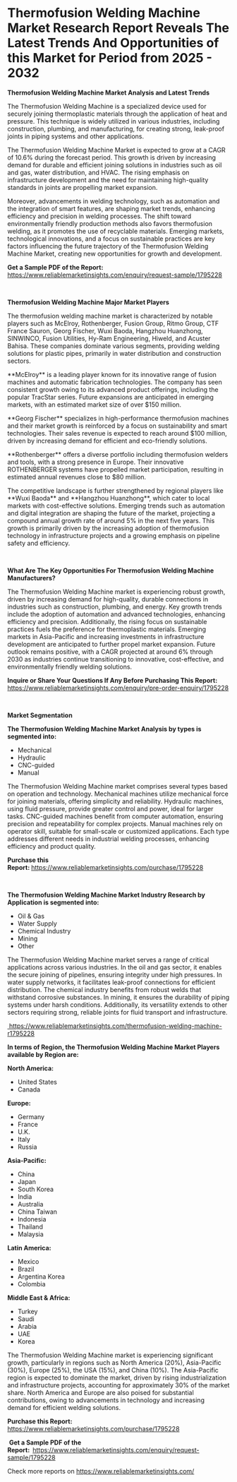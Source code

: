 <p><h1>Thermofusion Welding Machine Market Research Report Reveals The Latest Trends And Opportunities of this Market for Period from 2025 - 2032</h1></p><p><strong>Thermofusion Welding Machine Market Analysis and Latest Trends</strong></p>
<p><p>The Thermofusion Welding Machine is a specialized device used for securely joining thermoplastic materials through the application of heat and pressure. This technique is widely utilized in various industries, including construction, plumbing, and manufacturing, for creating strong, leak-proof joints in piping systems and other applications.</p><p>The Thermofusion Welding Machine Market is expected to grow at a CAGR of 10.6% during the forecast period. This growth is driven by increasing demand for durable and efficient joining solutions in industries such as oil and gas, water distribution, and HVAC. The rising emphasis on infrastructure development and the need for maintaining high-quality standards in joints are propelling market expansion. </p><p>Moreover, advancements in welding technology, such as automation and the integration of smart features, are shaping market trends, enhancing efficiency and precision in welding processes. The shift toward environmentally friendly production methods also favors thermofusion welding, as it promotes the use of recyclable materials. Emerging markets, technological innovations, and a focus on sustainable practices are key factors influencing the future trajectory of the Thermofusion Welding Machine Market, creating new opportunities for growth and development.</p></p>
<p><strong>Get a Sample PDF of the Report:&nbsp;</strong> <a href="https://www.reliablemarketinsights.com/enquiry/request-sample/1795228?utm_campaign=3529&utm_medium=2&utm_source=Github&utm_content=ia&utm_term=10042025&utm_id=thermofusion-welding-machine">https://www.reliablemarketinsights.com/enquiry/request-sample/1795228</a></p>
<p>&nbsp;</p>
<p><strong>Thermofusion Welding Machine Major Market Players</strong></p>
<p><p>The thermofusion welding machine market is characterized by notable players such as McElroy, Rothenberger, Fusion Group, Ritmo Group, CTF France Sauron, Georg Fischer, Wuxi Baoda, Hangzhou Huanzhong, SINWINCO, Fusion Utilities, Hy-Ram Engineering, Hiweld, and Acuster Bahisa. These companies dominate various segments, providing welding solutions for plastic pipes, primarily in water distribution and construction sectors.</p><p>**McElroy** is a leading player known for its innovative range of fusion machines and automatic fabrication technologies. The company has seen consistent growth owing to its advanced product offerings, including the popular TracStar series. Future expansions are anticipated in emerging markets, with an estimated market size of over $150 million.</p><p>**Georg Fischer** specializes in high-performance thermofusion machines and their market growth is reinforced by a focus on sustainability and smart technologies. Their sales revenue is expected to reach around $100 million, driven by increasing demand for efficient and eco-friendly solutions.</p><p>**Rothenberger** offers a diverse portfolio including thermofusion welders and tools, with a strong presence in Europe. Their innovative ROTHENBERGER systems have propelled market participation, resulting in estimated annual revenues close to $80 million.</p><p>The competitive landscape is further strengthened by regional players like **Wuxi Baoda** and **Hangzhou Huanzhong**, which cater to local markets with cost-effective solutions. Emerging trends such as automation and digital integration are shaping the future of the market, projecting a compound annual growth rate of around 5% in the next five years. This growth is primarily driven by the increasing adoption of thermofusion technology in infrastructure projects and a growing emphasis on pipeline safety and efficiency.</p></p>
<p>&nbsp;</p>
<p><strong>What Are The Key Opportunities For Thermofusion Welding Machine Manufacturers?</strong></p>
<p><p>The Thermofusion Welding Machine market is experiencing robust growth, driven by increasing demand for high-quality, durable connections in industries such as construction, plumbing, and energy. Key growth trends include the adoption of automation and advanced technologies, enhancing efficiency and precision. Additionally, the rising focus on sustainable practices fuels the preference for thermoplastic materials. Emerging markets in Asia-Pacific and increasing investments in infrastructure development are anticipated to further propel market expansion. Future outlook remains positive, with a CAGR projected at around 6% through 2030 as industries continue transitioning to innovative, cost-effective, and environmentally friendly welding solutions.</p></p>
<p><strong>Inquire or Share Your Questions If Any Before Purchasing This Report:</strong> <a href="https://www.reliablemarketinsights.com/enquiry/pre-order-enquiry/1795228?utm_campaign=3529&utm_medium=2&utm_source=Github&utm_content=ia&utm_term=10042025&utm_id=thermofusion-welding-machine">https://www.reliablemarketinsights.com/enquiry/pre-order-enquiry/1795228</a></p>
<p>&nbsp;</p>
<p><strong>Market Segmentation</strong></p>
<p><strong>The Thermofusion Welding Machine Market Analysis by types is segmented into:</strong></p>
<p><ul><li>Mechanical</li><li>Hydraulic</li><li>CNC-guided</li><li>Manual</li></ul></p>
<p><p>The Thermofusion Welding Machine market comprises several types based on operation and technology. Mechanical machines utilize mechanical force for joining materials, offering simplicity and reliability. Hydraulic machines, using fluid pressure, provide greater control and power, ideal for larger tasks. CNC-guided machines benefit from computer automation, ensuring precision and repeatability for complex projects. Manual machines rely on operator skill, suitable for small-scale or customized applications. Each type addresses different needs in industrial welding processes, enhancing efficiency and product quality.</p></p>
<p><strong>Purchase this Report:&nbsp;</strong><a href="https://www.reliablemarketinsights.com/purchase/1795228?utm_campaign=3529&utm_medium=2&utm_source=Github&utm_content=ia&utm_term=10042025&utm_id=thermofusion-welding-machine">https://www.reliablemarketinsights.com/purchase/1795228</a></p>
<p>&nbsp;</p>
<p><strong>The Thermofusion Welding Machine Market Industry Research by Application is segmented into:</strong></p>
<p><ul><li>Oil & Gas</li><li>Water Supply</li><li>Chemical Industry</li><li>Mining</li><li>Other</li></ul></p>
<p><p>The Thermofusion Welding Machine market serves a range of critical applications across various industries. In the oil and gas sector, it enables the secure joining of pipelines, ensuring integrity under high pressures. In water supply networks, it facilitates leak-proof connections for efficient distribution. The chemical industry benefits from robust welds that withstand corrosive substances. In mining, it ensures the durability of piping systems under harsh conditions. Additionally, its versatility extends to other sectors requiring strong, reliable joints for fluid transport and infrastructure.</p></p>
<p><a href="https://www.reliablemarketinsights.com/thermofusion-welding-machine-r1795228?utm_campaign=3529&utm_medium=2&utm_source=Github&utm_content=ia&utm_term=10042025&utm_id=thermofusion-welding-machine">&nbsp;https://www.reliablemarketinsights.com/thermofusion-welding-machine-r1795228</a></p>
<p><strong>In terms of Region, the Thermofusion Welding Machine Market Players available by Region are:</strong></p>
<p>
    <p> <strong> North America: </strong>
        <ul>
            <li>United States</li>
            <li>Canada</li>
        </ul>
        </p> 
    <p> <strong> Europe: </strong>
        <ul>
            <li>Germany</li>
            <li>France</li>
            <li>U.K.</li>
            <li>Italy</li>
            <li>Russia</li>
        </ul>
        </p> 
    <p> <strong> Asia-Pacific: </strong>
        <ul>
            <li>China</li>
            <li>Japan</li>
            <li>South Korea</li>
            <li>India</li>
            <li>Australia</li>
            <li>China Taiwan</li>
            <li>Indonesia</li>
            <li>Thailand</li>
            <li>Malaysia</li>
        </ul>
        </p> 
    <p> <strong> Latin America: </strong>
        <ul>
            <li>Mexico</li>
            <li>Brazil</li>
            <li>Argentina Korea</li>
            <li>Colombia</li>
        </ul>
        </p> 
    <p> <strong> Middle East & Africa: </strong>
        <ul>
            <li>Turkey</li>
            <li>Saudi</li>
            <li>Arabia</li>
            <li>UAE</li>
            <li>Korea</li>
        </ul>
    </p>
    </p>
<p><p>The Thermofusion Welding Machine market is experiencing significant growth, particularly in regions such as North America (20%), Asia-Pacific (30%), Europe (25%), the USA (15%), and China (10%). The Asia-Pacific region is expected to dominate the market, driven by rising industrialization and infrastructure projects, accounting for approximately 30% of the market share. North America and Europe are also poised for substantial contributions, owing to advancements in technology and increasing demand for efficient welding solutions.</p></p>
<p><strong>Purchase this Report: </strong><a href="https://www.reliablemarketinsights.com/purchase/1795228?utm_campaign=3529&utm_medium=2&utm_source=Github&utm_content=ia&utm_term=10042025&utm_id=thermofusion-welding-machine">https://www.reliablemarketinsights.com/purchase/1795228</a></p>
<p>&nbsp;<strong>Get a Sample PDF of the Report:&nbsp;&nbsp;</strong><a href="https://www.reliablemarketinsights.com/enquiry/request-sample/1795228?utm_campaign=3529&utm_medium=2&utm_source=Github&utm_content=ia&utm_term=10042025&utm_id=thermofusion-welding-machine">https://www.reliablemarketinsights.com/enquiry/request-sample/1795228</a></p>
<p><strong></strong></p>
<p>Check more reports on <a href="https://www.reliablemarketinsights.com/?utm_campaign=3529&utm_medium=2&utm_source=Github&utm_content=ia&utm_term=10042025&utm_id=thermofusion-welding-machine">https://www.reliablemarketinsights.com/</a></p>